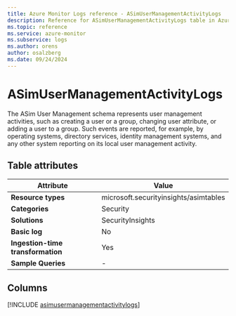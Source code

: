 ```yaml
---
title: Azure Monitor Logs reference - ASimUserManagementActivityLogs
description: Reference for ASimUserManagementActivityLogs table in Azure Monitor Logs.
ms.topic: reference
ms.service: azure-monitor
ms.subservice: logs
ms.author: orens
author: osalzberg
ms.date: 09/24/2024
---
```


# ASimUserManagementActivityLogs

The ASim User Management schema represents user management activities, such as creating a user or a group, changing user attribute, or adding a user to a group. Such events are reported, for example, by operating systems, directory services, identity management systems, and any other system reporting on its local user management activity.


## Table attributes

|Attribute|Value|
|---|---|
|**Resource types**|microsoft.securityinsights/asimtables|
|**Categories**|Security|
|**Solutions**| SecurityInsights|
|**Basic log**|No|
|**Ingestion-time transformation**|Yes|
|**Sample Queries**|-|



## Columns
  
[!INCLUDE [asimusermanagementactivitylogs](~/reusable-content/ce-skilling/azure/includes/azure-monitor/reference/tables/asimusermanagementactivitylogs-include.md)]
